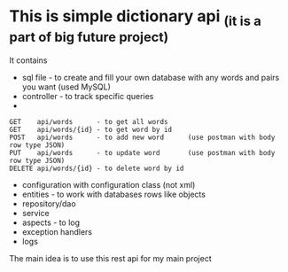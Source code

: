# This is simple dictionary api <sub>(it is a part of big future project)</sub>

It contains
- sql file - to create and fill your own database with any words and pairs you want (used MySQL)
- controller - to track specific queries
-
```
GET    api/words      - to get all words
GET    api/words/{id} - to get word by id
POST   api/words      - to add new word      (use postman with body row type JSON)
PUT    api/words      - to update word       (use postman with body row type JSON)
DELETE api/words/{id} - to delete word by id
```
- configuration with configuration class (not xml)
- entities - to work with databases rows like objects
- repository/dao
- service
- aspects - to log
- exception handlers
- logs

The main idea is to use this rest api for my main project
